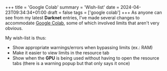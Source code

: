 +++
title = 'Google Colab'
summary = 'Wish-list'
date = 2024-04-23T09:34:34+01:00
draft = false
tags = ['google colab']
+++
As anyone can see from my latest **Darknet** entries, I've made several changes to accommodate [Google Colab](https://colab.research.google.com/), some of which involved limits that aren't very obvious.

My wish-list is thus:
- Show appropriate warnings/errors when bypassing limits (ex.: RAM)
- Make it easier to view limits in the resource tab
- Show when the **GPU** is being used without having to open the resource tabs (there is a warning popup but that only says it once)
